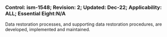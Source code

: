 ### Control: ism-1548; Revision: 2; Updated: Dec-22; Applicability: ALL; Essential Eight:N/A
<p>Data restoration processes, and supporting data restoration procedures, are developed, implemented and maintained.</p>
